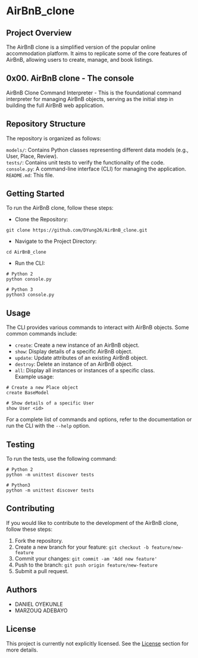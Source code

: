 # AirBnB_clone
## Project Overview
The AirBnB clone is a simplified version of the popular online accommodation platform. It aims to replicate some of the core features of AirBnB, allowing users to create, manage, and book listings.
## 0x00. AirBnB clone - The console
AirBnB Clone Command Interpreter - This is the foundational command interpreter for managing AirBnB objects, serving as the initial step in building the full AirBnB web application.
## Repository Structure
The repository is organized as follows:

`models/`: Contains Python classes representing different data models (e.g., User, Place, Review).  
`tests/`: Contains unit tests to verify the functionality of the code.  
`console.py`: A command-line interface (CLI) for managing the application.  
`README.md`: This file.

## Getting Started
To run the AirBnB clone, follow these steps:

- Clone the Repository:
```
git clone https://github.com/DYung26/AirBnB_clone.git
```
- Navigate to the Project Directory:
```
cd AirBnB_clone
```
- Run the CLI:
```
# Python 2
python console.py
```
```
# Python 3
python3 console.py
```

## Usage
The CLI provides various commands to interact with AirBnB objects. Some common commands include:

* `create`: Create a new instance of an AirBnB object.
* `show`: Display details of a specific AirBnB object.
* `update`: Update attributes of an existing AirBnB object.
* `destroy`: Delete an instance of an AirBnB object.
* `all`: Display all instances or instances of a specific class.  
Example usage:
```
# Create a new Place object
create BaseModel

# Show details of a specific User
show User <id>
```
For a complete list of commands and options, refer to the documentation or run the CLI with the `--help` option.

## Testing
To run the tests, use the following command:
```
# Python 2
python -m unittest discover tests
```
```
# Python3
python -m unittest discover tests
```

## Contributing
If you would like to contribute to the development of the AirBnB clone, follow these steps:
1. Fork the repository.
2. Create a new branch for your feature: `git checkout -b feature/new-feature`
3. Commit your changes: `git commit -am 'Add new feature'`
4. Push to the branch: `git push origin feature/new-feature`
5. Submit a pull request.

## Authors
- DANIEL OYEKUNLE
- MARZOUQ ADEBAYO

## License
This project is currently not explicitly licensed. See the [License](#license) section for more details.
